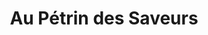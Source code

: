 ---
title: "Au Pétrin des Saveurs"
url: /ville-la-grand/au-petrin-des-saveurs/
shop: boulangerie
---